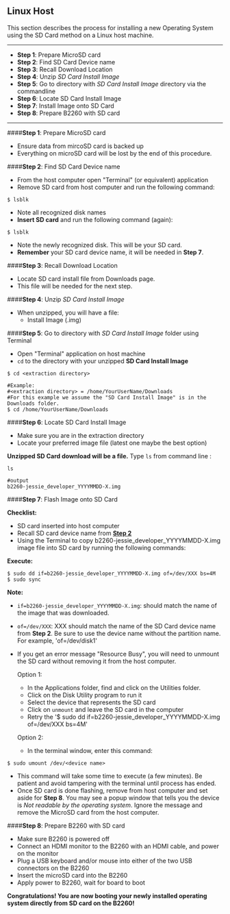 ## Linux Host

This section describes the process for installing a new Operating System using the SD Card method on a Linux host machine.

***

- **Step 1**: Prepare MicroSD card
- **Step 2**: Find SD Card Device name
- **Step 3**: Recall Download Location
- **Step 4**: Unzip _SD Card Install Image_
- **Step 5**: Go to directory with _SD Card Install Image_ directory via the commandline
- **Step 6**: Locate SD Card Install Image
- **Step 7**: Install Image onto SD Card
- **Step 8**: Prepare B2260 with SD card

***

####**Step 1**: Prepare MicroSD card

- Ensure data from mircoSD card is backed up
- Everything on microSD card will be lost by the end of this procedure.

####**Step 2**: Find SD Card Device name

- From the host computer open "Terminal" (or equivalent) application
- Remove SD card from host computer and run the following command:
```shell
$ lsblk
```
- Note all recognized disk names
- **Insert SD card** and run the following command (again):
```shell
$ lsblk
```
- Note the newly recognized disk. This will be your SD card.
- **Remember** your SD card device name, it will be needed in **Step 7**.

####**Step 3**: Recall Download Location

- Locate SD card install file from Downloads page.
- This file will be needed for the next step.

####**Step 4**: Unzip _SD Card Install Image_

- When unzipped, you will have a file:
   - Install Image (.img)

####**Step 5**: Go to directory with _SD Card Install Image_ folder using Terminal

- Open "Terminal" application on host machine
- `cd` to the directory with your unzipped **SD Card Install Image**

```shell
$ cd <extraction directory>

#Example:
#<extraction directory> = /home/YourUserName/Downloads
#For this example we assume the "SD Card Install Image" is in the Downloads folder.
$ cd /home/YourUserName/Downloads
```

####**Step 6**: Locate SD Card Install Image

- Make sure you are in the extraction directory
- Locate your preferred image file (latest one maybe the best option)

**Unzipped SD Card download will be a file.** Type `ls` from command line :

```shell
ls

#output
b2260-jessie_developer_YYYYMMDD-X.img
```

####**Step 7**: Flash Image onto SD Card

**Checklist:**

- SD card inserted into host computer
- Recall SD card device name from [**Step 2**]()
- Using the Terminal to copy b2260-jessie_developer_YYYYMMDD-X.img image file into SD card by running the following commands:

**Execute:**

```shell
$ sudo dd if=b2260-jessie_developer_YYYYMMDD-X.img of=/dev/XXX bs=4M
$ sudo sync
```

**Note:**

- `if=b2260-jessie_developer_YYYYMMDD-X.img`: should match the name of the image that was downloaded.
- `of=/dev/XXX`: XXX should match the name of the SD Card device name from **Step 2**. Be sure to use the device name without the partition name. For example, 'of=/dev/disk1'
- If you get an error message "Resource Busy", you will need to unmount the SD card without removing it from the host computer.

  Option 1:
  - In the Applications folder, find and click on the Utilities folder.
  - Click on the Disk Utility program to run it
  - Select the device that represents the SD card
  - Click on `unmount` and leave the SD card in the computer
  - Retry the '$ sudo dd if=b2260-jessie_developer_YYYYMMDD-X.img of=/dev/XXX bs=4M'

  Option 2:
  - In the terminal window, enter this command:
```shell
$ sudo umount /dev/<device name>
```

- This command will take some time to execute (a few minutes). Be patient and avoid tampering with the terminal until process has ended.
- Once SD card is done flashing, remove from host computer and set aside for **Step 8**. You may see a popup window that tells you the device is _Not readable by the operating system_. Ignore the message and remove the MicroSD card from the host computer.

####**Step 8**: Prepare B2260 with SD card

- Make sure B2260 is powered off
- Connect an HDMI monitor to the B2260 with an HDMI cable, and power on the monitor
- Plug a USB keyboard and/or mouse into either of the two USB connectors on the B2260
- Insert the microSD card into the B2260
- Apply power to B2260, wait for board to boot

**Congratulations! You are now booting your newly installed operating system directly from SD card on the B2260!**
